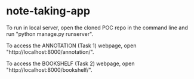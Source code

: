 # note-taking-app

To run in local server, open the cloned POC repo in the command line and run "python manage.py runserver". 

To access the ANNOTATION (Task 1) webpage, open "http://localhost:8000/annotation/". 

To access the BOOKSHELF (Task 2) webpage, open "http://localhost:8000/bookshelf/". 
